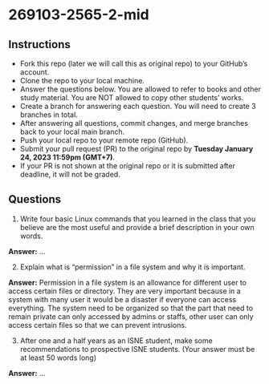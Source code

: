 # 269103-2565-2-mid

## Instructions

- Fork this repo (later we will call this as original repo) to your GitHub’s account. 
- Clone the repo to your local machine.
- Answer the questions below. You are allowed to refer to books and other study material. You are NOT allowed to copy other students’ works. 
- Create a branch for answering each question. You will need to create 3 branches in total.
- After answering all questions, commit changes, and merge branches back to your local main branch.
- Push your local repo to your remote repo (GitHub).
- Submit your pull request (PR) to the original repo by **Tuesday January 24, 2023 11:59pm (GMT+7)**.
- If your PR is not shown at the original repo or it is submitted after deadline, it will not be graded.

## Questions

1. Write four basic Linux commands that you learned in the class that you believe are the most useful and provide a brief description in your own words. 

**Answer:** ...

2. Explain what is “permission” in a file system and why it is important.

**Answer:** Permission in a file system is an allowance for different user to access certain files or directory. They are very important because in a system with many user it would be a 
disaster if everyone can access everything. The system need to be organized so that the part that need to remain private can only accessed by admins or staffs, other user can only
access certain files so that we can prevent intrusions.

3. After one and a half years as an ISNE student, make some recommendations to prospective ISNE students. (Your answer must be at least 50 words long)

**Answer:** ...
